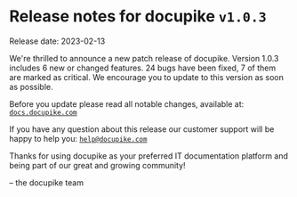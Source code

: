 # Release notes for docupike `v1.0.3`

Release date: 2023-02-13

We're thrilled to announce a new patch release of docupike. Version 1.0.3 includes 6 new or changed features. 24 bugs have been fixed, 7 of them are marked as critical. We encourage you to update to this version as soon as possible.

Before you update please read all notable changes, available at: [`docs.docupike.com`](https://docs.docupike.com/en/ref/changelog.html)

If you have any question about this release our customer support will be happy to help you: [`help@docupike.com`](mailto:help@docupike.com)

Thanks for using docupike as your preferred IT documentation platform and being part of our great and growing community!

– the docupike team
